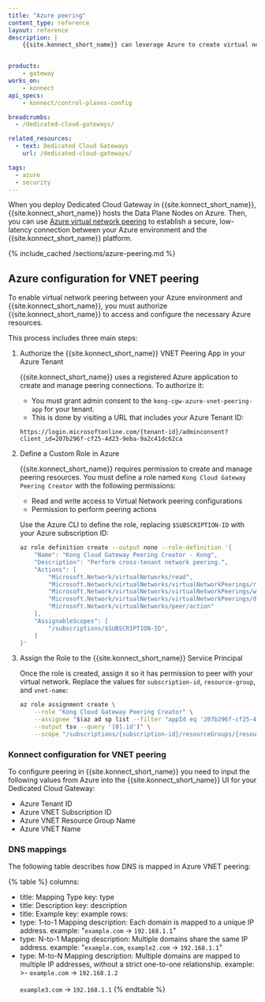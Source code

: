 ```yaml
---
title: "Azure peering"
content_type: reference
layout: reference
description: | 
    {{site.konnect_short_name}} can leverage Azure to create virtual networks, and ingest data from your Azure services and expose them to the internet via {{site.konnect_short_name}}. 


products:
    - gateway
works_on:
    - konnect
api_specs:
    - konnect/control-planes-config

breadcrumbs:
  - /dedicated-cloud-gateways/

related_resources:
  - text: Dedicated Cloud Gateways
    url: /dedicated-cloud-gateways/

tags:
  - azure
  - security
---
```




When you deploy Dedicated Cloud Gateway in {{site.konnect_short_name}}, {{site.konnect_short_name}} hosts the Data Plane Nodes on Azure. Then, you can use [Azure virtual network peering](https://learn.microsoft.com/en-us/azure/virtual-network/virtual-network-peering-overview) to establish a secure, low-latency connection between your Azure environment and the {{site.konnect_short_name}} platform.

{% include_cached /sections/azure-peering.md %}


## Azure configuration for VNET peering

To enable virtual network peering between your Azure environment and {{site.konnect_short_name}}, you must authorize {{site.konnect_short_name}} to access and configure the necessary Azure resources.

This process includes three main steps:

1. Authorize the {{site.konnect_short_name}} VNET Peering App in your Azure Tenant

    {{site.konnect_short_name}} uses a registered Azure application to create and manage peering connections. To authorize it:

    * You must grant admin consent to the `kong-cgw-azure-vnet-peering-app` for your tenant.
    * This is done by visiting a URL that includes your Azure Tenant ID:

    `https://login.microsoftonline.com/{tenant-id}/adminconsent?client_id=207b296f-cf25-4d23-9eba-9a2c41dc62ca`


1. Define a Custom Role in Azure

    {{site.konnect_short_name}} requires permission to create and manage peering resources. You must define a role named `Kong Cloud Gateway Peering Creator` with the following permissions:

    * Read and write access to Virtual Network peering configurations
    * Permission to perform peering actions

    Use the Azure CLI to define the role, replacing `$SUBSCRIPTION-ID` with your Azure subscription ID:

    ```bash
    az role definition create --output none --role-definition '{
        "Name": "Kong Cloud Gateway Peering Creator - Kong",
        "Description": "Perform cross-tenant network peering.",
        "Actions": [
            "Microsoft.Network/virtualNetworks/read",
            "Microsoft.Network/virtualNetworks/virtualNetworkPeerings/read",
            "Microsoft.Network/virtualNetworks/virtualNetworkPeerings/write",
            "Microsoft.Network/virtualNetworks/virtualNetworkPeerings/delete",
            "Microsoft.Network/virtualNetworks/peer/action"
        ],
        "AssignableScopes": [
            "/subscriptions/$SUBSCRIPTION-ID",
        ]
    }'
    ```

1. Assign the Role to the {{site.konnect_short_name}} Service Principal

    Once the role is created, assign it so it has permission to peer with your virtual network. Replace the values for `subscription-id`, `resource-group`, and `vnet-name`:

    ```bash
    az role assignment create \
        --role "Kong Cloud Gateway Peering Creator" \
        --assignee "$(az ad sp list --filter "appId eq '207b296f-cf25-4d23-9eba-9a2c41dc62ca'" \
        --output tsv --query '[0].id')" \
        --scope "/subscriptions/{subscription-id}/resourceGroups/{resource-group}/providers/Microsoft.Network/virtualNetworks/{vnet-name}"
    ```

### Konnect configuration for VNET peering

To configure peering in {{site.konnect_short_name}} you need to input the following values from Azure into the {{site.konnect_short_name}} UI for your Dedicated Cloud Gateway:

* Azure Tenant ID  
* Azure VNET Subscription ID  
* Azure VNET Resource Group Name  
* Azure VNET Name  

### DNS mappings


The following table describes how DNS is mapped in Azure VNET peering:

{% table %}
columns:
  - title: Mapping Type
    key: type
  - title: Description
    key: description
  - title: Example
    key: example
rows:
  - type: 1-to-1 Mapping
    description: Each domain is mapped to a unique IP address.
    example: "`example.com` → `192.168.1.1`"
  - type: N-to-1 Mapping
    description: Multiple domains share the same IP address.
    example: "`example.com`, `example2.com` → `192.168.1.1`"
  - type: M-to-N Mapping
    description: Multiple domains are mapped to multiple IP addresses, without a strict one-to-one relationship.
    example: >-
      `example.com` → `192.168.1.2`
      <br><br>
      `example3.com` → `192.168.1.1`
{% endtable %}
